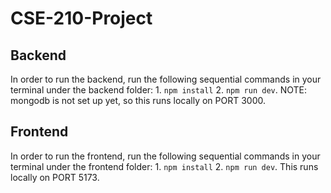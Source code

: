 # CSE-210-Project

## Backend

In order to run the backend, run the following sequential commands in your terminal under the backend folder: 1. `npm install` 2. `npm run dev`. NOTE: mongodb is not set up yet, so this runs locally on PORT 3000.

## Frontend

In order to run the frontend, run the following sequential commands in your terminal under the frontend folder: 1. `npm install` 2. `npm run dev`. This runs locally on PORT 5173.
